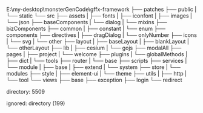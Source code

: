 E:\my-desktop\monsterGenCode\gffx-framework
├── patches
├── public
|  └── static
└── src
   ├── assets
   |  ├── fonts
   |  ├── iconfont
   |  ├── images
   |  └── json
   ├── baseComponents
   |  └── dialog
   |     └── mixins
   ├── bizComponents
   ├── common
   |  ├── constant
   |  └── enum
   ├── components
   ├── directives
   |  ├── dragDialog
   |  └── onlyNumber
   ├── icons
   |  └── svg
   |     └── other
   ├── layout
   |  ├── baseLayout
   |  ├── blankLayout
   |  └── otherLayout
   ├── lib
   |  ├── cesium
   |  └── gojs
   ├── modalAll
   ├── pages
   |  ├── project
   |  └── welcome
   ├── plugins
   |  └── globalMethods
   |     ├── dict
   |     └── tools
   ├── router
   |  └── base
   ├── scripts
   ├── services
   |  └── module
   |     ├── base
   |     ├── extend
   |     └── system
   ├── store
   |  └── modules
   ├── style
   |  ├── element-ui
   |  └── theme
   ├── utils
   |  ├── http
   |  └── tool
   └── views
      ├── base
      ├── exception
      ├── login
      └── redirect

directory: 5509

ignored: directory (199)
